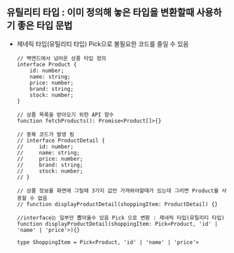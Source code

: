 ## 유틸리티 타입 : 이미 정의해 놓은 타입을 변환할때 사용하기 좋은 타입 문법

- 제네릭 타입(유틸리티 타입) Pick으로 불필요한 코드를 줄일 수 있음

      // 백엔드에서 넘어온 상품 타입 정의
      interface Product {
          id: number;
          name: string;
          price: number;
          brand: string;
          stock: number;
      }
      
      // 상품 목록을 받아오기 위한 API 함수
      function fetchProducts(): Promise<Product[]>{}
      
      // 중복 코드가 발생 됨
      // interface ProductDetail {
      //     id: number;
      //     name: string;
      //     price: number;
      //     brand: string;
      //     stock: number;
      // }
      
      // 상품 정보를 화면에 그릴때 3가지 값만 가져와야할때가 있는데 그러면 Product를 사용할 수 없음
      // function displayProductDetail(shoppingItem: ProductDetail) {}
      
      //interface는 일부만 뽑아올수 있음 Pick 으로 변환 : 제네릭 타입(유틸리티 타입)
      function displayProductDetail(shoppingItem: Pick<Product, 'id' | 'name' | 'price'>){}
      
      type ShoppingItem = Pick<Product, 'id' | 'name' | 'price'>

## 
